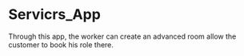 # Servicrs_App
Through this app, the worker can create an advanced room allow the customer to book his role there.
